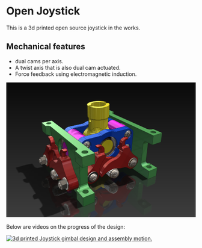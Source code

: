 # Open Joystick

This is a 3d printed open source joystick in the works.

## Mechanical features
-  dual cams per axis.
- A twist axis that is also dual cam actuated.
- Force feedback using electromagnetic induction.

![CAD](publish/joystick_gimbal_v1.01.png)

Below are videos on the progress of the design:

[![3d printed Joystick gimbal design and assembly motion.](http://img.youtube.com/vi/erjnODXnVpg/0.jpg)](https://www.youtube.com/watch?v=erjnODXnVpg "3d printed Joystick gimbal design and assembly motion.")

